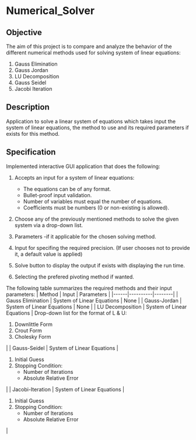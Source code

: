 # Numerical_Solver

## Objective

The aim of this project is to compare and analyze the behavior of the different numerical methods used for solving system of linear equations:
  1. Gauss Elimination
  2. Gauss Jordan
  3. LU Decomposition
  4. Gauss Seidel
  5. Jacobi Iteration

## Description
Application to solve a linear system of equations which takes input the system of linear equations, the method to use and its required parameters if exists for this method.

## Specification

Implemented interactive GUI application that does the following:
  1. Accepts an input for a system of linear equations:
     * The equations can be of any format.
     * Bullet-proof input validation.
     * Number of variables must equal the number of equations.
     * Coefficients must be numbers (0 or non-existing is allowed).
    
  2. Choose any of the previously mentioned methods to solve the given system via a drop-down list.

  3. Parameters -if it applicable for the chosen solving method.

  4. Input for specifing the required precision. (If user chooses not to provide it, a default value is applied)

  5. Solve button to display the output if exists with displaying the run time.

  6. Selecting the prefered pivoting method if wanted.

The following table summarizes the required methods and their input parameters:
| Method | Input | Parameters |
|------|----------|--------|
| Gauss Elimination | System of Linear Equations | None |
| Gauss-Jordan | System of Linear Equations | None |
| LU Decomposition | System of Linear Equations | Drop-down list for the format of L & U: <ol><li>Downlittle Form</li><li>Crout Form</li><li>Cholesky Form</li></ol> |
| Gauss-Seidel | System of Linear Equations | <ol><li>Initial Guess</li><li>Stopping Condition: <ul><li>Number of Iterations</li><li>Absolute Relative Error</li></ul></ol> |
| Jacobi-Iteration | System of Linear Equations | <ol><li>Initial Guess</li><li>Stopping Condition: <ul><li>Number of Iterations</li><li>Absolute Relative Error</li></ul></ol> |
